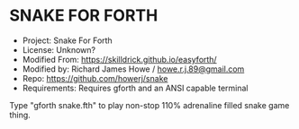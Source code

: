 # SNAKE FOR FORTH

* Project: Snake For Forth
* License: Unknown?
* Modified From: <https://skilldrick.github.io/easyforth/>
* Modified by: Richard James Howe / howe.r.j.89@gmail.com
* Repo: https://github.com/howerj/snake
* Requirements: Requires gforth and an ANSI capable terminal

Type "gforth snake.fth" to play non-stop 110% adrenaline filled snake
game thing.

